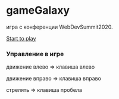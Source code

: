 # gameGalaxy

игра с конференции WebDevSummit2020.

[Start to play](https://aleviel.github.io/aleviel_galaxy/)

### Управление в игре

движение влево => клавиша влево

движение вправо => клавиша вправо

стрелять => клавиша пробела
